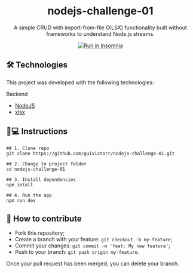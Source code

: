 <h1 align='center'>nodejs-challenge-01</h1>
<p align='center'>A simple CRUD with import-from-file (XLSX) functionality built without frameworks to understand Node.js streams.</p>

<div align="center">
 <a href="https://insomnia.rest/run/?label=nodejs-challenge-01&uri=https%3A%2F%2Fgithub.com%2Fignite-bootcamp%2Fnodejs-challenge-01%2Fblob%2Fmain%2Finsomnia.json" target="_blank"><img src="https://insomnia.rest/images/run.svg" alt="Run in Insomnia"></a>
</div>

## 🛠 Technologies

This project was developed with the following technologies:

Backend
- [NodeJS](https://nodejs.org/)
- [xlsx](https://www.npmjs.com/package/xlsx)


## 📱💻 Instructions

```
## 1. Clone repo
git clone https://github.com/guivictorr/nodejs-challenge-01.git

## 2. Change to project folder
cd nodejs-challenge-01

## 3. Install dependencies
npm intall

## 4. Run the app
npm run dev
```

## 🤔 How to contribute

- Fork this repository;
- Create a branch with your feature: `git checkout -b my-feature`;
- Commit your changes: `git commit -m 'feat: My new feature'`;
- Push to your branch: `git push origin my-feature`.

Once your pull request has been merged, you can delete your branch.

 

